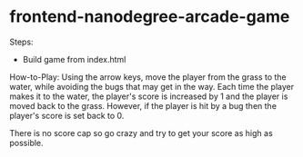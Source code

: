 frontend-nanodegree-arcade-game
===============================

Steps: 
  - Build game from index.html

How-to-Play:
  Using the arrow keys, move the player from the grass to the water, while avoiding the bugs that may get in the way. Each time the player makes it to the water, the player's score is increased by 1 and the player is moved back to the grass. However, if the player is hit by a bug then the player's score is set back to 0. 

  There is no score cap so go crazy and try to get your score as high as possible.